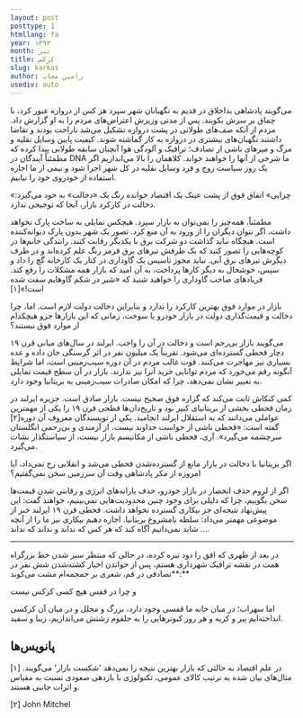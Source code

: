 ```yaml
---
layout: post
posttype: 1
htmllang: fa
year: ۱۳۹۳
month: تیر
title: کرکس
slug: karkas
author: رامین مجاب
usediv: auto
---
```

 
می‌گویند پادشاهی بداخلاق در قدیم به نگهبانان شهر سپرد هر کس از دروازه عبور کرد، با چماق بر سرش بکوبند. پس از مدتی وزیرش اعتراض‌های مردم را به او گزارش داد. مردم از آنکه صف‌های طولانی در پشت دروازه تشکیل می‌شد ناراحت بودند و تقاضا داشتند نگهبان‌های بیشتری در دروازه به کار گماشته شوند. کیفیت پایین وسایل نقلیه و مرگ و میرهای ناشی از تصادف؛ ترافیک و آلودگی هوا آنچنان سابقه طولانی پیدا کرده که مطمئناً آیندگان در DNA ما شرحی از آنها را خواهند خواند. کلاهمان را بالا می‌اندازیم اگر یک روز سیاست زوج و فرد وسایل نقلیه در کل شهر اجرا شود و نیمی از ما اجازه استفاده از خودروی خود را نیابیم.

«چرایی» اتفاق فوق از پشت عینک یک اقتصاد خوانده رنگ یک «دخالت» به خود می‌گیرد: دخالت در کارکرد بازار، آنجا که توجیحی ندارد.

مطمئناً، همه‌چیز را نمی‌توان به بازار سپرد. هیچکس تمایلی به ساخت پارک نخواهد داشت، اگر نتوان دیگران را از ورود به آن منع کرد. تصور یک شهر بدون پارک دیوانه‌کننده است. هیچگاه نباید گذاشت دو شرکت برق با یکدیگر رقابت کنند. رانندگی خانم‌ها در کوچه‌هایی را تصور کنید که یک طرفش تیرهای برق قرمز رنگ علم کرده‌اند و در طرف دیگرش تیرهای برق آبی. نباید مجوز تاسیس یک گاوداری در کنار یک کارخانه گچ را داد و سپس، خوشحال به دیگر کارها پرداخت، به آن امید که بازار همه مشکلات را رفع کند. فریادهای صاحب گاوداری را خواهید شنید که «شیر در شکم گاوهایم سفت شده است!»[۱]

بازار در موارد فوق بهترین کارکرد را ندارد و بنابراین دخالت دولت لازم است. اما، چرا دخالت و قیمت‌گذاری دولت در بازار خودرو یا سوخت، زمانی که این بازارها جزو هیچکدام از موارد فوق نیستند؟

می‌گویند بازار بی‌رحم است و دخالت در آن را واجب. ایرلند در سال‌های میانی قرن ۱۹ دچار قحطی گسترده‌ای می‌شود. تقریباً یک میلیون نفر در اثر گرسنگی جان داده و عده بسیاری نیز مهاجرت می‌کنند. قوت غالب مردم در آن دوره سیب‌زمینی است، اما شرایط آنگونه رقم می‌خورد که مردم توانایی خرید آنرا نیز ندارند. بازار در آن سطح قیمت تمایلی به تغییر نشان نمی‌دهد، چرا  که امکان صادرات سیب‌زمینی به بریتانیا وجود دارد.

کمی کنکاش ثابت می‌کند که گزاره فوق صحیح نیست. بازار صادق است. جزیره ایرلند در زمان قحطی بخشی از  بریتانیای کبیر بود و تاریخ‌دان‌ها قطحی قرن ۱۹ را یکی از مهمترین عواملی می‌دانند که به استقلال ایرلند انجامید. یکی از نویسندگان معروف آن دوره[۲] گفته است: «قحطی ناشی از خواست خداوند نیست، از آزمندی و بی‌رحمی انگلستان سرچشمه می‌گیرد». آری، قحطی ناشی از مکانیسم بازار نیست، از سیاستگذار نشات می‌گیرد.

اگر بریتانیا با دخالت در بازار مانع از گسترده‌شدن قحطی می‌شد و انقلابی رخ نمی‌داد، آیا امروزه از مکر پادشاهی وقت آن سرزمین سخن نمی‌گفتیم؟

اگر از لزوم حذف انحصار در بازار خودرو، حذف یارانه‌های انرژی و رقابتی شدن قیمت‌ها سخن بگوییم، چرا که دلیلی برای وجود چنین محدودیت‌هایی نمی‌بینیم، خواهند گفت: این پیش‌نهاد  نتیجه‌ای جز بیکاری گسترده نخواهد داشت. قحطی قرن ۱۹ ایرلند خبر از موضوعی مهمتر می‌داد: سلطه نامشروع بریتانیا. اجازه دهیم بیکاری نیز ما را از آنچه شاید نمی‌دانیم آگاه کند که هر کس که نداند و نداند که نداند ....

***

در بعد از ظهری که افق را دود تیره کرده، در حالی که منتظر سبز شدن خط بزرگراه همت در نقشه ترافیک شهرداری هستم، پس از خواندن اخبار کشته‌شدن شش نفر در تصادفی در قم، شعری بر جمجمه‌ام مشت می‌کوبد**:**

و چرا در قفس هیچ کسی کرکس نیست

اما سهراب؛ در میان خانه ما قفسی وجود دارد، بزرگ و مجلل و در میان آن کرکسی انداخته‌ایم پیر و کریه و هر روز کبوترهایی را به حلقوم زشتش می‌اندازیم، زیبا و سفید. 


## پانویس‌ها

[۱]  در علم اقتصاد به حالتی که بازار بهترین نتیجه را نمی‌دهد 'شکست بازار' می‌گویند. مثال‌های بیان شده به ترتیب کالای عمومی، تکنولوژی با بازدهی صعودی نسبت به مقیاس و اثرات جانبی هستند.

[۲] John Mitchel

